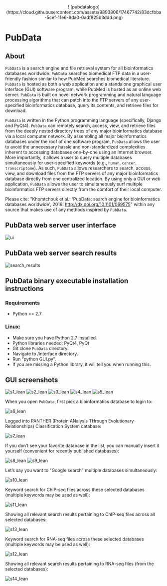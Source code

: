 <div align="center">!
[pubdatalogo](https://cloud.githubusercontent.com/assets/9893806/17467742/83dcfbba-5cef-11e6-9da0-0adf825b3ddd.png)
</div>

# PubData

## About

`PubData` is a search engine and file retrieval system for all bioinformatics databases worldwide.  `PubData` searches biomedical FTP data in a user-friendly fashion similar to how PubMed searches biomedical literature.  `PubData` is hosted as both a web application and a standalone graphical user interface (GUI) software program, while PubMed is hosted as an online web server.  `PubData` is built on novel network programming and natural language processing algorithms that can patch into the FTP servers of any user-specified bioinformatics database, query its contents, and retrieve files for download.

`PubData` is written in the Python programming language (specifically, Django and PyQt4).  `PubData` can remotely search, access, view, and retrieve files from the deeply nested directory trees of any major bioinformatics database via a local computer network.  By assembling all major bioinformatics databases under the roof of one software program, `PubData` allows the user to avoid the unnecessary hassle and non-standardized complexities inherent to accessing databases one-by-one using an Internet browser.  More importantly, it allows a user to query multiple databases simultaneously for user-specified keywords (e.g., `human`, `cancer`, `transcriptome`).  As such, `PubData` allows researchers to search, access, view, and download files from the FTP servers of any major bioinformatics database directly from one centralized location.  By using only a GUI or web application, `PubData` allows the user to simultaneously surf multiple bioinformatics FTP servers directly from the comfort of their local computer.

Please cite: "Khomtchouk et al.: 'PubData: search engine for bioinformatics databases worldwide', 2016: http://dx.doi.org/10.1101/069575" within any source that makes use of any methods inspired by `PubData`.

## PubData web server user interface

![ui](https://user-images.githubusercontent.com/9893806/29386802-3eb6026a-8292-11e7-982d-d13d3df14dab.png)

## PubData web server search results

![search_results](https://user-images.githubusercontent.com/9893806/29386816-465514f2-8292-11e7-80d8-24d52d9901d6.png)

## PubData binary executable installation instructions

### Requirements

* Python >= 2.7

### Linux:
* Make sure you have Python 2.7 installed.
* Python libraries needed: PyQt4, PyQt
* Git clone `PubData` directory.
* Navigate to /interface directory.
* Run “python GUI.py”.
* If you are missing a Python library, it will tell you when running this.

## GUI screenshots

![s1_lean](https://cloud.githubusercontent.com/assets/9893806/14683412/9bb0cb6a-06f8-11e6-8e91-1279b9159c57.png)
![s2_lean](https://cloud.githubusercontent.com/assets/9893806/14683417/9f30459a-06f8-11e6-848b-05e695b3f1b4.png)
![s3_lean](https://cloud.githubusercontent.com/assets/9893806/14683424/a764e9dc-06f8-11e6-9a24-d5a20c0c4e14.png)
![s4_lean](https://cloud.githubusercontent.com/assets/9893806/14683425/a8d5b3c8-06f8-11e6-83a0-1e9a6c73544c.png)
![s5_lean](https://cloud.githubusercontent.com/assets/9893806/14683428/ab37473a-06f8-11e6-8231-5d09dc248086.png)

When you open `PubData`, first pick a bioinformatics database to login to:

![s6_lean](https://cloud.githubusercontent.com/assets/9893806/14683433/b2016ff0-06f8-11e6-813c-a1eccf2a2e30.png)

Logged into PANTHER (Protein ANalysis THrough Evolutionary Relationships) Classification System database:

![s7_lean](https://cloud.githubusercontent.com/assets/9893806/14683441/b53109a6-06f8-11e6-9065-b74e22d51c80.png)

If you don’t see your favorite database in the list, you can manually insert it yourself (convenient for recently published databases):

![s8_lean](https://cloud.githubusercontent.com/assets/9893806/14683444/b73f6f4e-06f8-11e6-80d7-893ca56a16d1.png)
![s9_lean](https://cloud.githubusercontent.com/assets/9893806/14683448/bd1b40c8-06f8-11e6-82a9-0459c6b56c7e.png)

Let’s say you want to "Google search" multiple databases simultaneously:

![s10_lean](https://cloud.githubusercontent.com/assets/9893806/14683452/c080e0c4-06f8-11e6-9c50-4931a31b600d.png)

Keyword search for ChIP-seq files across these selected databases (multiple keywords may be used as well):

![s11_lean](https://cloud.githubusercontent.com/assets/9893806/14683455/c21264d0-06f8-11e6-98cc-6cc74f5b5588.png)

Showing all relevant search results pertaining to ChIP-seq files across all selected databases:

![s13_lean](https://cloud.githubusercontent.com/assets/9893806/14683461/c696bcea-06f8-11e6-8334-37ba00b48b1c.png)

Keyword search for RNA-seq files across these selected databases (multiple keywords may be used as well):

![s12_lean](https://cloud.githubusercontent.com/assets/9893806/14683458/c4601ec6-06f8-11e6-8bb6-3d47a5ebbe3f.png)

Showing all relevant search results pertaining to RNA-seq files (from the selected databases):

![s14_lean](https://cloud.githubusercontent.com/assets/9893806/14683465/cabf7348-06f8-11e6-85f7-2c61a9a12d2c.png)
